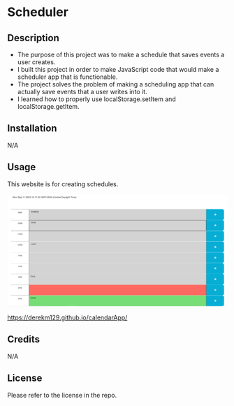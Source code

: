 # Scheduler

## Description

- The purpose of this project was to make a schedule that saves events a user creates.
- I built this project in order to make JavaScript code that would make a scheduler app that is functionable.
- The  project solves the problem of making a scheduling app that can actually save events that a user writes into it.
- I learned how to properly use localStorage.setItem and localStorage.getItem.

## Installation

N/A

## Usage

This website is for creating schedules.

![Scheduler](./assets/Images/scheduleScreenshot.png)

https://derekm129.github.io/calendarApp/

## Credits

N/A

## License

Please refer to the license in the repo.
